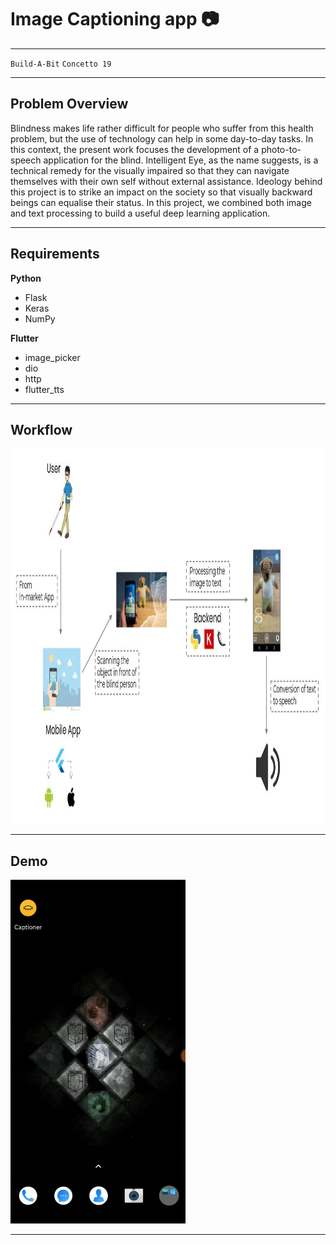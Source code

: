 # Image Captioning app 📷

---

`Build-A-Bit` `Concetto 19`



---


## Problem Overview

Blindness makes life rather difficult for people who suffer from this health problem, but the use of technology can help in some day-to-day tasks. In this context, the present work focuses the development of a photo-to-speech application for the blind. Intelligent Eye, as the name suggests, is a technical remedy for the visually impaired so that they can navigate themselves with their own self without external assistance. Ideology behind this project is to strike an impact on the society so that visually backward beings can equalise their status. In this project, we combined both image and text processing to build a useful deep learning application.


---

## Requirements

**Python**
* Flask
* Keras
* NumPy

**Flutter**
* image_picker
* dio
* http
* flutter_tts

---

## Workflow

<img src="https://github.com/AmnaKhan1323/image-captioning-app/blob/main/images/workflow.JPG" height="600">


---


## Demo

<img src="https://github.com/AmnaKhan1323/image-captioning-app/blob/main/images/demo.gif" width="280" height="550">


---


